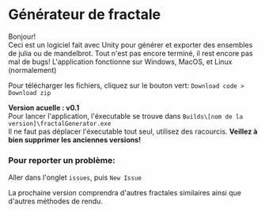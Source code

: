# Générateur de fractale

Bonjour!<br>
Ceci est un logiciel fait avec Unity pour générer et exporter des ensembles de julia ou de mandelbrot. Tout n'est pas encore terminé, il rest encore pas mal de bugs!
L'application fonctionne sur Windows, MacOS, et Linux (normalement)

Pour télécharger les fichiers, cliquez sur le bouton vert:
`Download code > Download zip`

<strong> Version acuelle : v0.1 </strong><br>
Pour lancer l'application, l'éxecutable se trouve dans ``Builds\[nom de la version]\fractalGenerator.exe`` <br>
Il ne faut pas déplacer l'éxecutable tout seul, utilisez des racourcis.
<strong> Veillez à bien supprimer les anciennes versions! </strong>

### Pour reporter un problème:
Aller dans l'onglet ``issues``, puis ``New Issue``

La prochaine version comprendra d'autres fractales similaires ainsi que d'autres méthodes de rendu.

